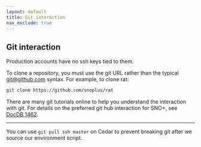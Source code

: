 ```yaml
---
layout: default
title: Git interaction
nav_exclude: true
---
```


## Git interaction

Production accounts have no ssh keys tied to them.

To clone a repository, you must use the git URL rather than the typical git@github.com syntax. For example, to clone rat:
```bash
git clone https://github.com/snoplus/rat
```
There are many git tutorials online to help you understand the interaction with git. For details on the preferred git hub interaction for SNO+, see [DocDB 1462](https://www.snolab.ca/snoplus/private/DocDB/cgi/ShowDocument?docid=1462).

-----
You can use `git pull ssh master` on Cedar to prevent breaking git after we source our environment script.
